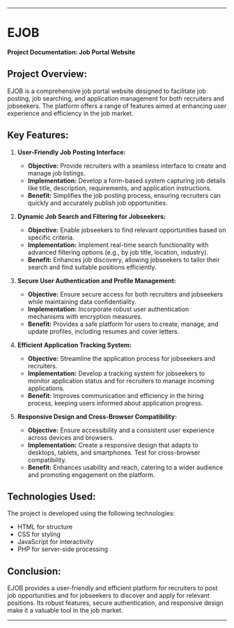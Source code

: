  
---

# EJOB
**Project Documentation: Job Portal Website**

## Project Overview:
EJOB is a comprehensive job portal website designed to facilitate job posting, job searching, and application management for both recruiters and jobseekers. The platform offers a range of features aimed at enhancing user experience and efficiency in the job market.

## Key Features:

1. **User-Friendly Job Posting Interface:**
   - **Objective:** Provide recruiters with a seamless interface to create and manage job listings.
   - **Implementation:** Develop a form-based system capturing job details like title, description, requirements, and application instructions.
   - **Benefit:** Simplifies the job posting process, ensuring recruiters can quickly and accurately publish job opportunities.

2. **Dynamic Job Search and Filtering for Jobseekers:**
   - **Objective:** Enable jobseekers to find relevant opportunities based on specific criteria.
   - **Implementation:** Implement real-time search functionality with advanced filtering options (e.g., by job title, location, industry).
   - **Benefit:** Enhances job discovery, allowing jobseekers to tailor their search and find suitable positions efficiently.

3. **Secure User Authentication and Profile Management:**
   - **Objective:** Ensure secure access for both recruiters and jobseekers while maintaining data confidentiality.
   - **Implementation:** Incorporate robust user authentication mechanisms with encryption measures.
   - **Benefit:** Provides a safe platform for users to create, manage, and update profiles, including resumes and cover letters.

4. **Efficient Application Tracking System:**
   - **Objective:** Streamline the application process for jobseekers and recruiters.
   - **Implementation:** Develop a tracking system for jobseekers to monitor application status and for recruiters to manage incoming applications.
   - **Benefit:** Improves communication and efficiency in the hiring process, keeping users informed about application progress.

5. **Responsive Design and Cross-Browser Compatibility:**
   - **Objective:** Ensure accessibility and a consistent user experience across devices and browsers.
   - **Implementation:** Create a responsive design that adapts to desktops, tablets, and smartphones. Test for cross-browser compatibility.
   - **Benefit:** Enhances usability and reach, catering to a wider audience and promoting engagement on the platform.

## Technologies Used:
The project is developed using the following technologies:
- HTML for structure
- CSS for styling
- JavaScript for interactivity
- PHP for server-side processing

## Conclusion:
EJOB provides a user-friendly and efficient platform for recruiters to post job opportunities and for jobseekers to discover and apply for relevant positions. Its robust features, secure authentication, and responsive design make it a valuable tool in the job market.

---

 
